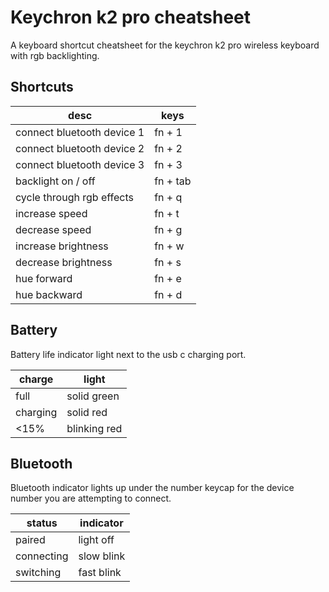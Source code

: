 # Keychron k2 pro cheatsheet
A keyboard shortcut cheatsheet for the keychron k2 pro wireless keyboard with rgb backlighting.

## Shortcuts
| desc | keys |
| --- | --- |
| connect bluetooth device 1 | fn + 1 |
| connect bluetooth device 2 | fn + 2 |
| connect bluetooth device 3 | fn + 3 |
| backlight on / off | fn + tab |
| cycle through rgb effects | fn + q |
| increase speed | fn + t |
| decrease speed | fn + g |
| increase brightness | fn + w |
| decrease brightness | fn + s |
| hue forward | fn + e |
| hue backward | fn + d |

## Battery
Battery life indicator light next to the usb c charging port.

| charge | light |
| --- | --- |
| full | solid green |
| charging | solid red |
| <15% | blinking red |

## Bluetooth
Bluetooth indicator lights up under the number keycap for the device number you are attempting to connect.

| status | indicator |
| --- | --- |
| paired | light off |
| connecting | slow blink |
| switching | fast blink |
